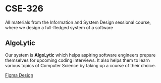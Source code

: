# CSE-326
All materials from the Information and System Design sessional course, where we design a full-fledged system of a software

## AlgoLytic
Our system is <b>AlgoLytic</b> which helps aspiring software engineers prepare themselves for upcoming coding interviews. 
It also helps them to learn various topics of Computer Science by taking up a course of their choice.

[Figma Design](https://www.figma.com/file/OPVRXsaARh6zvJwweTv2zh/Coding-Problem?node-id=0%3A1&t=Yseo316jR03ckl4C-1)
